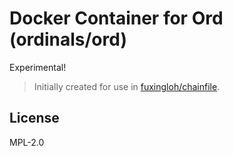 # Docker Container for Ord (ordinals/ord)

Experimental!

> Initially created for use in [fuxingloh/chainfile](https://github.com/fuxingloh/chainfile).

## License

MPL-2.0
